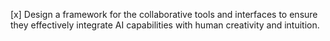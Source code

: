 [x] Design a framework for the collaborative tools and interfaces to ensure they effectively integrate AI capabilities with human creativity and intuition.